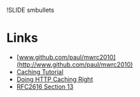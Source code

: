 !SLIDE smbullets

# Links

 * [www.github.com/paul/mwrc2010](http://www.github.com/paul/mwrc2010)
 * [Caching Tutorial](http://www.mnot.net/cache_docs/)
 * [Doing HTTP Caching Right](http://www.xml.com/lpt/a/1642)
 * [RFC2616 Section 13](http://tools.ietf.org/html/rfc2616#section-13)



